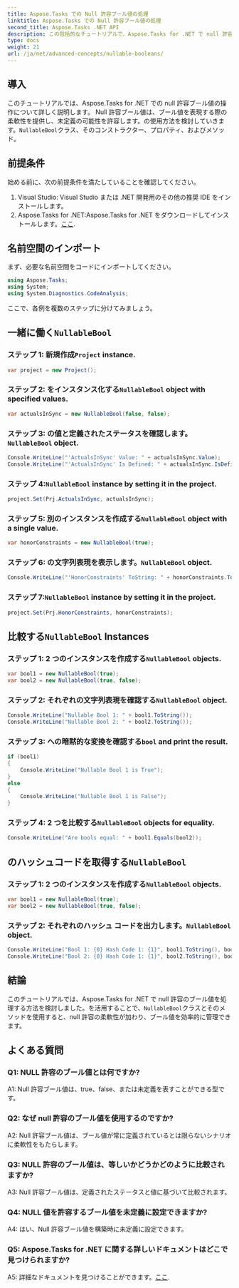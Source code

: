 ```yaml
---
title: Aspose.Tasks での Null 許容ブール値の処理
linktitle: Aspose.Tasks での Null 許容ブール値の処理
second_title: Aspose.Tasks .NET API
description: この包括的なチュートリアルで、Aspose.Tasks for .NET で null 許容ブール値を効果的に処理する方法を学びましょう。 「NullableBool」クラスの使い方をマスターして、.NET 開発を強化しましょう。
type: docs
weight: 21
url: /ja/net/advanced-concepts/nullable-booleans/
---
```

## 導入

このチュートリアルでは、Aspose.Tasks for .NET での null 許容ブール値の操作について詳しく説明します。 Null 許容ブール値は、ブール値を表現する際の柔軟性を提供し、未定義の可能性を許容します。の使用方法を検討していきます。`NullableBool`クラス、そのコンストラクター、プロパティ、およびメソッド。

## 前提条件

始める前に、次の前提条件を満たしていることを確認してください。

1. Visual Studio: Visual Studio または .NET 開発用のその他の推奨 IDE をインストールします。
2.  Aspose.Tasks for .NET:Aspose.Tasks for .NET をダウンロードしてインストールします。[ここ](https://releases.aspose.com/tasks/net/).

## 名前空間のインポート

まず、必要な名前空間をコードにインポートしてください。

```csharp
using Aspose.Tasks;
using System;
using System.Diagnostics.CodeAnalysis;


```

ここで、各例を複数のステップに分けてみましょう。

## 一緒に働く`NullableBool`

### ステップ 1: 新規作成`Project` instance.

```csharp
var project = new Project();
```

### ステップ 2: をインスタンス化する`NullableBool` object with specified values.

```csharp
var actualsInSync = new NullableBool(false, false);
```

### ステップ 3: の値と定義されたステータスを確認します。`NullableBool` object.

```csharp
Console.WriteLine("'ActualsInSync' Value: " + actualsInSync.Value);
Console.WriteLine("'ActualsInSync' Is Defined: " + actualsInSync.IsDefined);
```

### ステップ 4:`NullableBool` instance by setting it in the project.

```csharp
project.Set(Prj.ActualsInSync, actualsInSync);
```

### ステップ 5: 別のインスタンスを作成する`NullableBool` object with a single value.

```csharp
var honorConstraints = new NullableBool(true);
```

### ステップ 6: の文字列表現を表示します。`NullableBool` object.

```csharp
Console.WriteLine("'HonorConstraints' ToString: " + honorConstraints.ToString());
```

### ステップ 7:`NullableBool` instance by setting it in the project.

```csharp
project.Set(Prj.HonorConstraints, honorConstraints);
```

## 比較する`NullableBool` Instances

### ステップ 1: 2 つのインスタンスを作成する`NullableBool` objects.

```csharp
var bool1 = new NullableBool(true);
var bool2 = new NullableBool(true, false);
```

### ステップ 2: それぞれの文字列表現を確認する`NullableBool` object.

```csharp
Console.WriteLine("Nullable Bool 1: " + bool1.ToString());
Console.WriteLine("Nullable Bool 2: " + bool2.ToString());
```

### ステップ 3: への暗黙的な変換を確認する`bool` and print the result.

```csharp
if (bool1)
{
    Console.WriteLine("Nullable Bool 1 is True");
}
else
{
    Console.WriteLine("Nullable Bool 1 is False");
}
```

### ステップ 4: 2 つを比較する`NullableBool` objects for equality.

```csharp
Console.WriteLine("Are bools equal: " + bool1.Equals(bool2));
```

## のハッシュコードを取得する`NullableBool`

### ステップ 1: 2 つのインスタンスを作成する`NullableBool` objects.

```csharp
var bool1 = new NullableBool(true);
var bool2 = new NullableBool(true, false);
```

### ステップ 2: それぞれのハッシュ コードを出力します。`NullableBool` object.

```csharp
Console.WriteLine("Bool 1: {0} Hash Code 1: {1}", bool1.ToString(), bool1.GetHashCode());
Console.WriteLine("Bool 2: {0} Hash Code 1: {1}", bool2.ToString(), bool2.GetHashCode());
```

## 結論

このチュートリアルでは、Aspose.Tasks for .NET で null 許容のブール値を処理する方法を検討しました。を活用することで、`NullableBool`クラスとそのメソッドを使用すると、null 許容の柔軟性が加わり、ブール値を効率的に管理できます。

## よくある質問

### Q1: NULL 許容のブール値とは何ですか?

A1: Null 許容ブール値は、true、false、または未定義を表すことができる型です。

### Q2: なぜ null 許容のブール値を使用するのですか?

A2: Null 許容ブール値は、ブール値が常に定義されているとは限らないシナリオに柔軟性をもたらします。

### Q3: NULL 許容のブール値は、等しいかどうかどのように比較されますか?

A3: Null 許容ブール値は、定義されたステータスと値に基づいて比較されます。

### Q4: NULL 値を許容するブール値を未定義に設定できますか?

A4: はい、Null 許容ブール値を構築時に未定義に設定できます。

### Q5: Aspose.Tasks for .NET に関する詳しいドキュメントはどこで見つけられますか?

 A5: 詳細なドキュメントを見つけることができます。[ここ](https://reference.aspose.com/tasks/net/).